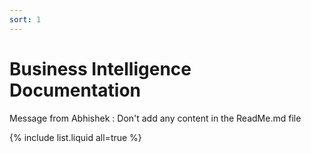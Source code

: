 ```yaml
---
sort: 1
---
```


# Business Intelligence Documentation

Message from Abhishek : Don't add any content in the ReadMe.md file

{% include list.liquid all=true %}
